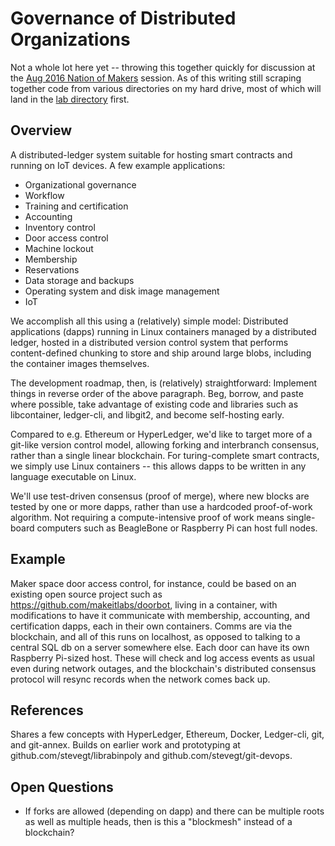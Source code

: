 # Governance of Distributed Organizations

Not a whole lot here yet -- throwing this together quickly for
discussion at the [Aug 2016 Nation of
Makers](https://www.whitehouse.gov/nation-of-makers) session.  As of
this writing still scraping together code from various directories on
my hard drive, most of which will land in the [lab directory](lab)
first.

## Overview

A distributed-ledger system suitable for hosting smart contracts and
running on IoT devices.  A few example applications:

- Organizational governance
- Workflow
- Training and certification
- Accounting
- Inventory control
- Door access control
- Machine lockout
- Membership
- Reservations
- Data storage and backups
- Operating system and disk image management
- IoT 

We accomplish all this using a (relatively) simple model:  Distributed
applications (dapps) running in Linux containers managed by a
distributed ledger, hosted in a distributed version control system
that performs content-defined chunking to store and ship around large
blobs, including the container images themselves.

The development roadmap, then, is (relatively) straightforward:
Implement things in reverse order of the above paragraph.  Beg,
borrow, and paste where possible, take advantage of existing code and
libraries such as libcontainer, ledger-cli, and libgit2, and become
self-hosting early.

Compared to e.g. Ethereum or HyperLedger, we'd like to target more of
a git-like version control model, allowing forking and interbranch
consensus, rather than a single linear blockchain.  For
turing-complete smart contracts, we simply use Linux containers --
this allows dapps to be written in any language executable on Linux.

We'll use test-driven consensus (proof of merge), where new blocks are
tested by one or more dapps, rather than use a hardcoded proof-of-work
algorithm.  Not requiring a compute-intensive proof of work means
single-board computers such as BeagleBone or Raspberry Pi can host
full nodes.

## Example

Maker space door access control, for instance, could be based on an
existing open source project such as
https://github.com/makeitlabs/doorbot, living in a container, with
modifications to have it communicate with membership, accounting, and
certification dapps, each in their own containers.  Comms are via the
blockchain, and all of this runs on localhost, as opposed to talking
to a central SQL db on a server somewhere else.  Each door can have
its own Raspberry Pi-sized host.  These will check and log access
events as usual even during network outages, and the blockchain's
distributed consensus protocol will resync records when the network
comes back up.

## References

Shares a few concepts with HyperLedger, Ethereum, Docker, Ledger-cli,
git, and git-annex.  Builds on earlier work and prototyping at
github.com/stevegt/librabinpoly and github.com/stevegt/git-devops.  

## Open Questions

- If forks are allowed (depending on dapp) and there can be multiple
  roots as well as multiple heads, then is this a "blockmesh" instead
  of a blockchain?
